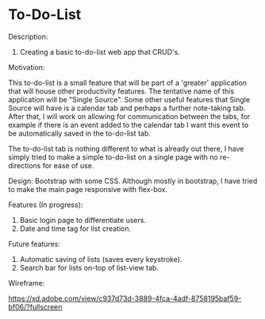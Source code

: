 # To-Do-List

Description:

1. Creating a basic to-do-list web app that CRUD's. 

Motivation:

This to-do-list is a small feature that will be part of a 'greater' application that will house other productivity features. The tentative name of this application will be "Single Source". Some other useful features that Single Source will have is a calendar tab and perhaps a further note-taking tab. After that, I will work on allowing for communication between the tabs, for example if there is an event added to the calendar tab I want this event to be automatically saved in the to-do-list tab.

The to-do-list tab is nothing different to what is already out there, I have simply tried to make a simple to-do-list on a single page with no re-directions for ease of use. 


Design:
Bootstrap with some CSS. Although mostly in bootstrap, I have tried to make the main page responsive with flex-box. 


Features (In progress):
1. Basic login page to differentiate users.
2. Date and time tag for list creation.

Future features:
1. Automatic saving of lists (saves every keystroke).
2. Search bar for lists on-top of list-view tab.

Wireframe:

https://xd.adobe.com/view/c937d73d-3889-4fca-4adf-8758195baf59-bf06/?fullscreen

